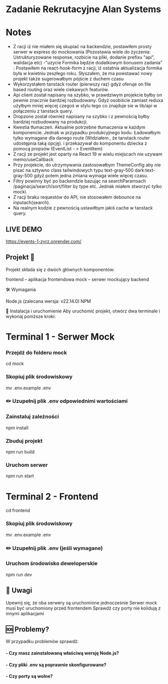 # Zadanie Rekrutacyjne Alan Systems

# Notes

- Z racji iż nie miałem się skupiać na backendzie, postawiłem prosty serwer w express do mockowania
  (Pozostawia wiele do życzenia: Ustrukturyzowane response, rozbicie na pliki, dodanie prefixu "api", walidacja etc)
  -"użycie Formika będzie dodatkowym bonusem zadania" : Postawiłem na react-hook-form z racji, iż ostatnia aktualizacja formika
  była w kwietniu zeszłego roku. Słyszałem, że ma powstawać nowy projekt także sugerowałbym pójście z duchem czasu
- Wykorzystałem tanstack router (pierwszy raz) gdyż oferuje on file based routing oraz wiele ciekawych featurów.
- Api client został napisany na szybko, w prawdziwym projekcie byłby on pewnie znacznie bardziej rozbudowany. Gdyż osobiście zamiast reduxa użyłbym mniej więcej
  czegoś w stylu tego co znajduje sie w lib/api w połączeniu z tanstack query.
- Dropzone został również napisany na szybko i z pewnością byłby bardziej rozbudowany na produkcji.
- Kwestia tłumaczeń. Aktualnie potrzebne tłumaczenia w każdym komponencie. Jednak w przypadku produkcyjnego kodu. Ładowałbym tylko wymagane dla danego route (Widziałem , że tanstack router udostępnia taką opcję).
  i przekazywał do komponentu dziecka z pomocą propsów (EventList - > EventItem)
- Z racji ze projekt jest oparty na React 19 w wielu miejscach nie uzywam memo/useCallback
- Przy projekcie, do utrzymywania zastosowałbym ThemeConfig aby nie pisać na sztywno class tailwindowych typu text-gray-500 dark:text-gray-500
  gdyż potem jedna zmiana wymaga wiele więcej czasu.
- Filtry powinny być po backendzie bazując na searchParamsach /paginacja/search/sort/filter by type etc. Jednak miałem stworzyć tylko mocki.
- Z racji braku requestów do API, nie stosowałem debounce na inputach(search).
- Na realnym kodzie z pewnością ustawiłbym jakiś cache w tanstack query.


## LIVE DEMO 
https://events-1-zyrz.onrender.com/


## Projekt 🚀
Projekt składa się z dwóch głównych komponentów:

frontend – aplikacja frontendowa
mock – serwer mockujący backend

🛠️ Wymagania

Node.js (zalecana wersja: v22.14.0)
NPM

🔧 Instalacja i uruchomienie
Aby uruchomić projekt, otwórz dwa terminale i wykonaj poniższe kroki:
# Terminal 1 - Serwer Mock
### Przejdź do folderu mock
cd mock

### Skopiuj plik środowiskowy
mv .env.example .env

### ✏️ Uzupełnij plik .env odpowiednimi wartościami

### Zainstaluj zależności
npm install

### Zbuduj projekt
npm run build

### Uruchom serwer
npm run start


# Terminal 2 - Frontend

cd frontend

### Skopiuj plik środowiskowy
mv .env.example .env

### ✏️ Uzupełnij plik .env (jeśli wymagane)

### Uruchom środowisko deweloperskie
npm run dev

## 📝 Uwagi

Upewnij się, że oba serwery są uruchomione jednocześnie
Serwer mock musi być uruchomiony przed frontendem
Sprawdź czy porty nie kolidują z innymi aplikacjami

## 🆘 Problemy?
W przypadku problemów sprawdź:

#### - Czy masz zainstalowaną właściwą wersję Node.js?
#### - Czy pliki .env są poprawnie skonfigurowane?
#### - Czy porty są wolne?